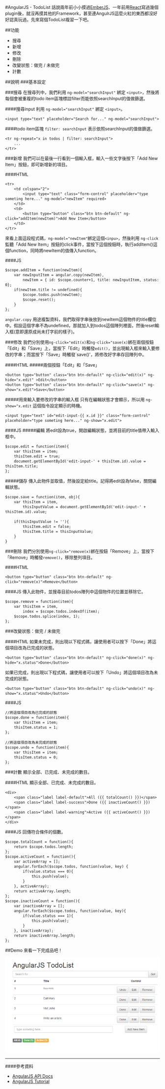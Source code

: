 #AngularJS - TodoList
話說兩年前小小摸過[EmberJS](http://emberjs.com)、一年前用[React](https://facebook.github.io/react)寫過幾個plugin後，就沒再摸其他的Framework，甚至連AngulrJS這麼火紅的東西都沒好好認真玩過。先來寫個TodoList複習一下吧。

##功能
- 搜尋
- 新增
- 修改
- 刪除
- 改變狀態：做完 / 未做完
- 計數

##說明
###基本設定

###搜尋
在搜尋列中，我們利用 `ng-model="searchInput"` 綁定 `<input>`，然後將每個會被重複的todo item區塊標註filter而能依照searchInput的值做篩選。

####搜尋input
利用 `ng-model="searchInput"` 綁定 `<input>`。

	<input type="text" placeholder="Search for..." ng-model="searchInput">

####todo item區塊
`filter: searchInput` 表示依照searchInput的值做篩選。

	<tr ng-repeat="x in todos | filter: searchInput">
		...
	</tr>

###新增
我們可以在最後一行看到一個輸入框，輸入一些文字後按下「Add New Item」按鈕，即可新增新的項目。  

####HTML

	<tr>
		<td colspan="2">
			<input type="text" class="form-control" placeholder="type someting here..." ng-model="newItem" required>
		</td>
		<td>
			<button type="button" class="btn btn-default" ng-click="addItem(newItem)">Add New Item</button>
		</td>
	</tr>

來看上面這段程式碼，`ng-model="newItem"`綁定這個`<inpu>`，然後利用 `ng-click`監聽「Add New Item」按鈕的click事件，當按下這個按鈕時，執行addItem()這個function，同時將newItem的值傳入function。  

####JS

    $scope.addItem = function(newItem){
        var newInputItem = angular.copy(newItem),
            newItem = { id: $scope.counter+1, title: newInputItem, status: 0};
        if(newItem.title != undefined){
            $scope.todos.push(newItem);
            $scope.reset();
        }
    };

`angular.copy` 用途複製資料，我們取得字串後放到newItem這個物件的title欄位中。假設這個字串不為undefined，那就加入到todos這個陣列裡面，然後reset輸入框(意即還原成尚未打字前的樣子)。

###修改
我們分別使用`ng-click="edit(x)`和`ng-click="save(x)`綁在兩個按鈕「Edit」和「Save」上，當按下「Edit」時觸發`edit()`，並出現輸入框來輸入要修改的字串；而當按下「Save」時觸發`save()'，將修改好字串存回陣列中。

####HTML
#####兩個按鈕「Edit」和「Save」

	<button type="button" class="btn btn-default" ng-click="edit(x)" ng-hide="x.edit" >Edit</button>
	<button type="button" class="btn btn-default" ng-click="save(x)" ng-show="x.edit">Save</button>

#####用來輸入要修改的字串的輸入框
只有在編輯狀態才會顯示，所以用 `ng-show="x.edit` 這個指令設定顯示的時機。

	<input type="text" id="edit-input-{{ x.id }}" class="form-control" placeholder="type someting here..." ng-show="x.edit">

####JS
#####編輯
將edit設為true，開啟編輯狀態，並將目前的title值帶入輸入框中。

    $scope.edit = function(item){
        var thisItem = item;
        thisItem.edit = true;
        document.getElementById('edit-input-' + thisItem.id).value = thisItem.title;
    };

#####儲存
傳入此物件並取值，然後設定給title。記得將edit設為false，關閉編輯狀態。

    $scope.save = function(item, obj){
        var thisItem = item,
            thisInputValue = document.getElementById('edit-input-' + thisItem.id).value;

        if(thisInputValue != ''){
            thisItem.edit = false;
            thisItem.title = thisInputValue;
        }
    }

###刪除
我們分別使用`ng-click="remove(x)`綁在按鈕「Remove」上，當按下「Remove」時觸發`remove()`，移除整列項目。

####HTML

	<button type="button" class="btn btn-default" ng-click="remove(x)">Remove</button>

####JS
傳入此物件，並搜尋目前todos陣列中這個物件的位置並移除它。  

    $scope.remove = function(item){
        var thisItem = item,
            index = $scope.todos.indexOf(item);
        $scope.todos.splice(index, 1);       
    };

###改變狀態：做完 / 未做完

####HTML
如果未完成，則出現以下程式碼，讓使用者可以按下「Done」將這個項目改為已完成的狀態。

	<button type="button" class="btn btn-default" ng-click="done(x)" ng-hide="x.status">Done</button>

如果已完成，則出現以下程式碼，讓使用者可以按下「Undo」將這個項目改為未完成的狀態。

	<button type="button" class="btn btn-default" ng-click="undo(x)" ng-show="x.status">Undo</button>

####JS

	//將這個項目改為已完成的狀態
    $scope.done = function(item){
        var thisItem = item;
        thisItem.status = 1;
    };

	//將這個項目改為未完成的狀態
    $scope.undo = function(item){
        var thisItem = item;
        thisItem.status = 0;
    };

###計數
顯示全部、已完成、未完成的數目。

####HTML
顯示全部、已完成、未完成的數目。

	<div>
		<span class="label label-default">All ({{ totalCount() }})</span>
		<span class="label label-success">Done ({{ inactiveCount() }})</span>
		<span class="label label-warning">Active ({{ activeCount() }})</span>
	</div>

####JS
回傳符合條件的個數。

    $scope.totalCount = function(){
        return $scope.todos.length;
    };
    $scope.activeCount = function(){
        var activeArray = [];
        angular.forEach($scope.todos, function(value, key) {
            if(value.status === 0){
                this.push(value);    
            }
        }, activeArray);
        return activeArray.length;
    };
    $scope.inactiveCount = function(){
        var inactiveArray = [];
        angular.forEach($scope.todos, function(value, key){
            if(value.status === 1){
                this.push(value);
            }
        }, inactiveArray);
        return inactiveArray.length;
    };

##Demo
來看一下完成品吧！  

![AngularJS - TodoList](demo/demo.gif)

---
####參考資料
- [AngularJS API Docs](https://docs.angularjs.org/api)
- [AngularJS Tutorial](http://www.w3schools.com/angular)



